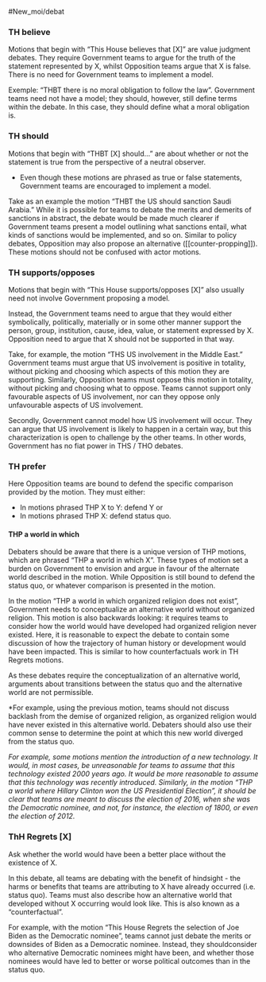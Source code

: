 #New_moi/debat 

### TH believe
Motions that begin with “This House believes that [X]” are value judgment debates. They require Government teams to argue for the truth of the statement represented by X, whilst Opposition teams argue that X is false. There is no need for Government teams to implement a model.


Exemple: “THBT there is no moral obligation to follow the law”. 
Government teams need not have a model; they should, however, still define terms within the debate. In this case, they should define what a moral obligation is.


### TH should
Motions that begin with “THBT [X] should...” are about whether or not the statement is true from the perspective of a neutral observer.
- Even though these motions are phrased as true or false statements, Government teams are encouraged to implement a model. 

Take as an example the motion “THBT the US should sanction Saudi Arabia.” While it is possible for teams to debate the merits and demerits of sanctions in abstract, the debate would be made much clearer if Government teams present a model outlining what sanctions entail, what kinds of sanctions would be implemented, and so on.
Similar to policy debates, Opposition may also propose an alternative ([[counter-propping]]). These motions should not be confused with actor motions.


### TH supports/opposes 
Motions that begin with “This House supports/opposes [X]” also usually need not involve Government proposing a model. 

Instead, the Government teams need to argue that they would either symbolically, politically, materially or in some other manner support the person, group, institution, cause, idea, value, or statement expressed by X.
Opposition need to argue that X should not be supported in that way.

Take, for example, the motion “THS US involvement in the Middle East.” Government teams must argue that US involvement is positive in totality, without picking and choosing which aspects of this motion they are supporting. 
Similarly, Opposition teams must oppose this motion in totality, without picking and choosing what to oppose. Teams cannot support only favourable aspects of US involvement, nor can they oppose only unfavourable aspects of US involvement.

Secondly, Government cannot model how US involvement will occur. They can argue that US involvement is likely to happen in a certain way, but this characterization is open to challenge by the other teams. In other words, Government has no fiat power in THS / THO debates.


### TH prefer
Here Opposition teams are bound to defend the specific comparison provided by the motion. They must either:
- In motions phrased THP X to Y: defend Y or
- In motions phrased THP X: defend status quo.

#### THP a world in which
Debaters should be aware that there is a unique version of THP motions, which are phrased “THP a world in which X”. These types of motion set a burden on Government to envision and argue in favour of the alternate world described in the motion. 
While Opposition is still bound to defend the status quo, or whatever comparison is presented in the motion.

In the motion “THP a world in which organized religion does not exist”, Government needs to conceptualize an alternative world without organized religion. This motion is also backwards looking: it requires teams to consider how the world would have developed had organized religion never existed. Here, it is reasonable to expect the debate to contain some discussion of how the trajectory of human history or development would have been impacted. This is similar to how counterfactuals work in TH Regrets motions.

As these debates require the conceptualization of an alternative world, arguments about transitions between the status quo and the alternative world are not permissible.

*For example, using the previous motion, teams should not discuss backlash from the demise of organized religion, as organized religion would have never existed in this alternative world. Debaters should also use their common sense to determine the point at which this new world diverged from the status quo. 

*For example, some motions mention the introduction of a new technology. It would, in most cases, be unreasonable for teams to assume that this technology existed 2000 years ago. It would be more reasonable to assume that this technology was recently introduced. Similarly, in the motion “THP a world where Hillary Clinton won the US Presidential Election”, it should be clear that teams are meant to discuss the election of 2016, when she was the Democratic nominee, and not, for instance, the election of 1800, or even the election of 2012.*


### ThH Regrets [X]
Ask whether the world would have been a better place without the existence of X. 

In this debate, all teams are debating with the benefit of hindsight - the harms or benefits that teams are attributing to X have already occurred (i.e. status
quo). 
Teams must also describe how an alternative world that developed without X occurring would look like. This is also known as a “counterfactual”. 

For example, with the motion “This House Regrets the selection of Joe Biden as the Democratic nominee”, teams cannot just debate the merits or downsides of Biden as a Democratic nominee. Instead, they shouldconsider who alternative Democratic nominees might have been, and whether those nominees would have led to better or worse political outcomes than in the status quo.